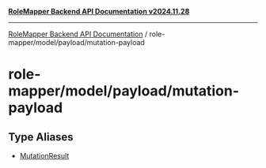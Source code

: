 [**RoleMapper Backend API Documentation v2024.11.28**](../../../../README.md)

***

[RoleMapper Backend API Documentation](../../../../modules.md) / role-mapper/model/payload/mutation-payload

# role-mapper/model/payload/mutation-payload

## Type Aliases

- [MutationResult](type-aliases/MutationResult.md)
